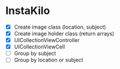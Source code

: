 # InstaKilo

- [x] Create image class (location, subject)
- [x] Create image holder class (return arrays)
- [x] UICollectionViewController
- [x] UICollectionViewCell
- [ ] Group by subject
- [ ] Group by location or subject
